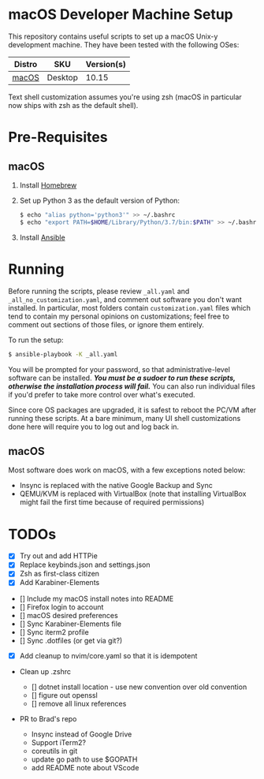 # macOS Developer Machine Setup

This repository contains useful scripts to set up a macOS Unix-y development machine. They have been tested with the following OSes:

| Distro                                                          | SKU     | Version(s)          |
| --------------------------------------------------------------- | ------- | ------------------- |
| [macOS](https://www.apple.com/macos/)                           | Desktop | 10.15               |

Text shell customization assumes you're using zsh (macOS in particular now ships with zsh as the default shell). 

# Pre-Requisites

## macOS

1. Install [Homebrew](https://docs.brew.sh/Installation)

3. Set up Python 3 as the default version of Python:

   ```bash
   $ echo "alias python='python3'" >> ~/.bashrc
   $ echo "export PATH=$HOME/Library/Python/3.7/bin:$PATH" >> ~/.bashrc
   ```

4. Install [Ansible](https://docs.ansible.com/ansible/latest/installation_guide/intro_installation.html#installing-ansible-on-macos)

# Running

Before running the scripts, please review `_all.yaml` and `_all_no_customization.yaml`, and comment out software you don't want installed. In particular, most folders contain `customization.yaml` files which tend to contain my personal opinions on customizations; feel free to comment out sections of those files, or ignore them entirely.

To run the setup:

```bash
$ ansible-playbook -K _all.yaml
```

You will be prompted for your password, so that administrative-level software can be installed. _**You must be a sudoer to run these scripts, otherwise the installation process will fail.**_ You can also run individual files if you'd prefer to take more control over what's executed.

Since core OS packages are upgraded, it is safest to reboot the PC/VM after running these scripts. At a bare minimum, many UI shell customizations done here will require you to log out and log back in.

## macOS

Most software does work on macOS, with a few exceptions noted below:

* Insync is replaced with the native Google Backup and Sync
* QEMU/KVM is replaced with VirtualBox (note that installing VirtualBox might fail the first time because of required permissions)

# TODOs
- [x] Try out and add HTTPie
- [x] Replace keybinds.json and settings.json
- [x] Zsh as first-class citizen
- [x] Add Karabiner-Elements
- [] Include my macOS install notes into README
- [] Firefox login to account
- [] macOS desired preferences
- [] Sync Karabiner-Elements file
- [] Sync iterm2 profile
- [] Sync .dotfiles (or get via git?)
- [x] Add cleanup to nvim/core.yaml so that it is idempotent

- Clean up .zshrc
	- [] dotnet install location - use new convention over old convention
	- [] figure out openssl
	- [] remove all linux references

- PR to Brad's repo
	- Insync instead of Google Drive
	- Support iTerm2?
	- coreutils in git
	- update go path to use $GOPATH
	- add README note about VScode
